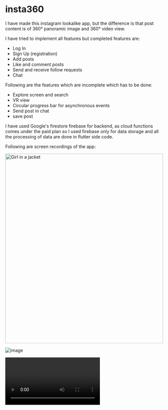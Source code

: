 # insta360

I have made this instagram lookalike app, but the difference is that post content is of 360° panoramic image and 360° video view.

I have tried to implement all features but completed features are:
- Log In
- Sign Up (registration)
- Add posts
- Like and comment posts
- Send and receive follow requests
- Chat


Following are the features which are incomplete which has to be done:
- Explore screen and search
- VR view
- Circular progress bar for asynchronous events
- Send post in chat
- save post

I have used Google's firestore firebase for backend, as cloud functions comes under the paid plan so I used firebase only for data storage and all the processing of data are done in flutter side code.

Following are screen recordings of the app:

<img src="https://drive.google.com/file/d/1CCd6AD3xU_5rp3ErqQXjXO1O-8z4CU2S.png" target="_blank" alt="Girl in a jacket" width="500" height="600">

![image](https://firebasestorage.googleapis.com/v0/b/ig360-9e6bc.appspot.com/o/PnWepZTMLtTbEjmCLXo6p5qNXfP2%2Fprofile_image%2Fuser_profile_image?alt=media&token=6284a2c2-d05e-4ac9-a73d-73f81ce82b4b&_gl=1*13flwgh*_ga*MTcwMDE5Nzc1NC4xNjczNzc5OTQ0*_ga_CW55HF8NVT*MTY5OTM3NzU2NC4xMjEuMS4xNjk5Mzc3NjMyLjU1LjAuMA...png)

<video controls>  
  <source src="movie.mp4" type="video/mp4">  
  Your browser does not support the html video tag.  
</video>
